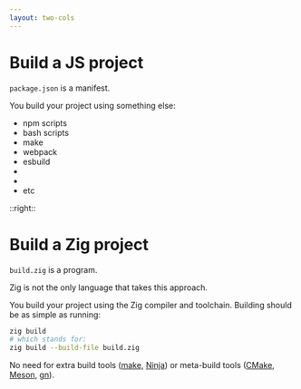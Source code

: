 ```yaml
---
layout: two-cols
---
```


<h1>Build a JS project</h1>

<Transform scale="1">

<code class="inline-code">package.json</code> is a <span class="color:accent">manifest</span>.

You build your project using something else:

- npm scripts
- bash scripts
- make
- webpack
- esbuild
- <Anchor href="https://github.com/vercel/pkg" text="pkg" />
- <Anchor href="https://nodejs.org/api/single-executable-applications.html" text="Single Executable Applications" />
- etc

</Transform>

::right::

<h1>Build a Zig project</h1>

<Transform scale="0.95">

<code class="inline-code">build.zig</code> is a <span class="color:accent">program</span>.

Zig is not the only language that takes this approach.

<Citation
  citeHref="https://clojure.org/guides/tools_build#_builds_are_programs"
  citeText="Builds are programs">
  <template v-slot:quote>
    <p slot="quote">The philosophy behind tools.build is that your project build is inherently a program - a series of instructions to create one or more project artifacts from your project source files.</p>
  </template>
</Citation>


You build your project using the Zig compiler and toolchain. Building should be as simple as running:

```sh
zig build
# which stands for:
zig build --build-file build.zig
```

No need for extra build tools ([make](https://www.gnu.org/software/make/), [Ninja](https://github.com/ninja-build/ninja)) or meta-build tools ([CMake](https://cmake.org/), [Meson](https://mesonbuild.com/), [gn](https://gn.googlesource.com/gn/)).

</Transform>
